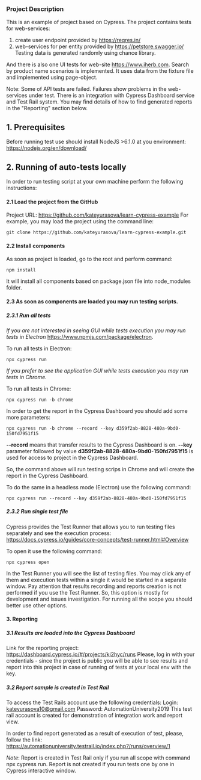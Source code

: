 ### Project Description ###

This is an example of project based on Cypress.
The project contains tests for web-services:
1) create user endpoint provided by https://reqres.in/
2) web-services for per entity provided by https://petstore.swagger.io/
Testing data is generated randomly using chance library. 

And there is also one UI tests for web-site https://www.iherb.com. Search by product name scenarios is implemented.
It uses data from the fixture file and implemented using page-object.

Note: Some of API tests are failed. Failures show problems in the web-services under test.
There is an integration with Cypress Dashboard service and Test Rail system. 
You may find details of how to find generated reports in the "Reporting" section below.


## 1. Prerequisites
Before running test use should install NodeJS >6.1.0 at you environment:
https://nodejs.org/en/download/

## 2. Running of auto-tests locally

In order to run testing script at your own machine perform the following instructions:
#### 2.1 Load the project from the GitHub
Project URL: https://github.com/kateyurasova/learn-cypress-example
For example, you may load the project using the command line:
```
git clone https://github.com/kateyurasova/learn-cypress-example.git
```
#### 2.2 Install components
As soon as project is loaded, go to the root and perform command:
```
npm install
```
It will install all components based on package.json file into node_modules folder.
#### 2.3 As soon as components are loaded you may run testing scripts. 
##### 2.3.1 Run all tests

*If you are not interested in seeing GUI while tests execution you may run tests in Electron*
https://www.npmjs.com/package/electron.

To run all tests in Electron:
```
npx cypress run
```
*If you prefer to see the application GUI while tests execution you may run tests in Chrome.*

To run all tests in Chrome:
```
npx cypress run -b chrome
```

In order to get the report in the Cypress Dashboard you should add some more parameters:

```
npx cypress run -b chrome --record --key d359f2ab-8828-480a-9bd0-150fd7951f15
```
**--record** means that transfer results to the Cypress Dashboard is on. 
**--key** parameter followed by value **d359f2ab-8828-480a-9bd0-150fd7951f15** is used for access 
to project in the Cypress Dashboard.

So, the command above will run testing scrips in Chrome and will create the report in the Cypress 
Dashboard. 

To do the same in a headless mode (Electron) use the following command:
```
npx cypress run --record --key d359f2ab-8828-480a-9bd0-150fd7951f15
```

##### 2.3.2 Run single test file
Cypress provides the Test Runner that allows you to run testing files separately and see 
the execution process:  https://docs.cypress.io/guides/core-concepts/test-runner.html#Overview

To open it use the following command:
```
npx cypress open
```
In the Test Runner you will see the list of testing files. You may click any of them and execution 
tests within a single it would be started in a separate window. Pay attention that results recording 
and reports creation is not performed if you use the Test Runner. So, this option is mostly for 
development and issues investigation. For running all the scope you should better use other options.

#### 3. Reporting

##### 3.1 Results are loaded into the Cypress Dashboard
Link for the reporting project: https://dashboard.cypress.io/#/projects/ki2hyc/runs
Please, log in with your credentials - since the project is public you will be able to see results and report 
into this project in case of running of tests at your local env with the key.

##### 3.2 Report sample is created in Test Rail
To access the Test Rails account use the following credentials: 
Login: kateyurasova10@gmail.com
Password: AutomationUniversity2019
This test rail account is created for demonstration of integration work and report view. 

In order to find report generated as a result of execution of test, please, follow the link:
https://automationuniversity.testrail.io/index.php?/runs/overview/1

*Note*: Report is created in Test Rail only if you run all scope with command npx cypress run. 
Report is not created if you run tests one by one in Cypress interactive window. 



